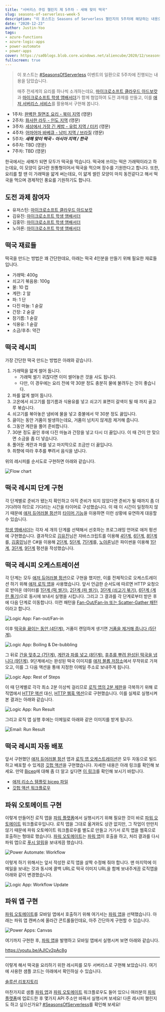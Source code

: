 ```yaml
---
title: "서버리스 쿠킹 챌린지 제 5주차 - 새해 맞이 떡국"
slug: seasons-of-serverless-week-5
description: "이 포스트는 Seasons of Serverless 챌린지의 5주차에 해당하는 내용으로, 애저 듀어러블 펑션, 애저 로직 앱, 파워 오토메이트, 파워 앱을 이용해 한국 전통 요리중 하나인 떡국을 만들어 봅니다."
date: "2020-12-23"
author: Justin-Yoo
tags:
- azure-functions
- azure-logic-apps
- power-automate
- power-apps
cover: https://sa0blogs.blob.core.windows.net/aliencube/2020/12/seasons-of-serverless-week-5-00.png
fullscreen: true
---
```


> 이 포스트는 [#SeasonsOfServerless][devto sos] 이벤트의 일환으로 5주차에 진행되는 내용을 담았습니다.
>
> 매주 전세계의 요리를 하나씩 소개하는데요, [마이크로소프트 클라우드 아드보캇][ms ca]과 [마이크로소프트 학생 앰배서더][ms lsa]가 함께 협업하여 도전 과제를 만들고, 이를 [애저 서버리스 서비스][az serverless]를 활용해서 구현해 봅니다.

* 1주차: [완벽한 칠면조 요리 - 북미 지역][devto sos week1] (영문)
* 2주차: [화사한 라두 - 인도 지역][devto sos week2] (영문)
* 3주차: [세상에서 가장 긴 케밥 - 유럽 지역 / 터키][devto sos week3] (영문)
* 4주차: [어마어마 바베큐 - 남미 지역 / 브라질][devto sos week4] (영문)
* 5주차: ***새해 맞이 떡국 - 아시아 지역 / 한국***
* 6주차: TBD (영문)
* 7주차: TBD (영문)

한국에서는 새해가 되면 모두가 떡국을 먹습니다. 떡국에 쓰이는 떡은 가래떡이라고 하는데요, 이 모양이 길다란 원통형이어서 떡국을 먹으며 장수를 기원한다고 합니다. 또한, 요리를 할 땐 이 가래떡을 얇게 써는데요, 이 얇게 썰린 모양이 마치 동전같다고 해서 떡국을 먹으며 경제적인 풍요를 기원하기도 합니다.


## 도전 과제 참여자 ##

* 유저스틴: [마이크로소프트 클라우드 아드보캇][author justin]
* 김유진: [마이크로소프트 학생 앰배서더][author youjin]
* 김홍민: [마이크로소프트 학생 앰배서더][author hongmin]
* 노아론: [마이크로소프트 학생 앰배서더][author aaron]


## 떡국 재료들 ##

떡국을 만드는 방법은 꽤 간단한데요, 아래는 떡국 4인분을 만들기 위해 필요한 재료들입니다.

* 가래떡: 400g
* 쇠고기 볶음용: 100g
* 물: 10 컵
* 계란: 2 알
* 파: 1 단
* 다진 마늘: 1 숟갈
* 간장: 2 숟갈
* 참기름: 1 숟갈
* 식용유: 1 숟갈
* 소금/후추: 약간


## 떡국 레시피 ##

가장 간단한 떡국 만드는 방법은 아래와 같습니다.

1. 가래떡을 얇게 썰어 둡니다.
   * 가래떡 썰기 귀찮다면 이미 썰어놓은 것을 사도 됩니다.
   * 다만, 이 경우에는 요리 전에 약 30분 정도 충분히 물에 불려두는 것이 좋습니다.
2. 파를 얇게 썰어 둡니다.
3. 고온에서 쇠고기를 참기름과 식용유를 넣고 쇠고기 표면이 갈색이 될 때 까지 골고루 볶습니다.
4. 쇠고기를 볶아놓은 냄비에 물을 넣고 중불에서 약 30분 정도 끓입니다.
5. 끓이는 동안 거품이 발생하는데요, 거품이 넘치지 않게끔 제거해 줍니다.
6. 그동안 계란을 풀어 준비합니다.
7. 30분 정도 끓인 후에 다진 마늘과 간장을 넣고 다시 더 끓입니다. 이 때 간이 안 맞으면 소금을 좀 더 넣습니다.
8. 풀어둔 계란과 파를 넣고 마지막으로 조금만 더 끓입니다.
9. 취향에 따라 후추를 뿌려서 음식을 냅니다.

위의 레시피를 순서도로 구현하면 아래와 같습니다.

![Flow chart][image-01]


## 떡국 레시피 단계 구현 ##

각 단계별로 준비가 됐는지 확인하고 아직 준비가 되지 않았다면 준비가 될 때까지 좀 더 기다려야 하므로 기다리는 시간을 타이머로 구성했습니다. 이 때 이 시간이 일정하지 않기 때문에 [애저 듀어러블 펑션][az func durable]의 [타이머 기능][az func durable timer]을 이용하면 이런 상황에 유연하게 대응할 수 있습니다.

[학생 앰배서더][ms lsa]는 각자 세 개의 단계를 선택해서 선호하는 프로그래밍 언어로 애저 펑션에 구현했습니다. 결과적으로 [김유진][author youjin]님은 자바스크립트를 이용해 [4단계][gh sos step4], [6단계][gh sos step6], [8단계][gh sos step8]를, [김홍민][author hongmin]님은 C#을 이용해 [2단계][gh sos step2], [5단계][gh sos step5], [7단계][gh sos step7]를, [노아론][author aaron]님은 파이썬을 이용해 [1단계][gh sos step1], [3단계][gh sos step3], [9단계][gh sos step9] 펑션을 작성했습니다.


## 떡국 레시피 오케스트레이션 ##

각 단계는 모두 [애저 듀어러블 펑션][az func durable]으로 구현을 했지만, 이를 전체적으로 오케스트레이션 하기 위해 [애저 로직 앱][az logapp]을 사용했습니다. 앞서 언급한 순서도에 따르면 HTTP 요청으로 받아온 데이터를 [1단계 (떡 썰기)][gh sos step1], [2단계 (파 썰기)][gh sos step2], [3단계 (쇠고기 볶기)][gh sos step3], [6단계 (계란 풀기)][gh sos step6]으로 동시에 보내서 실행을 시킵니다. 그리고 그 결과를 각 단계로부터 받은 후에 다음 단계로 이동합니다. 이런 패턴을 [Fan-Out/Fan-In 또는 Scatter-Gather 패턴][fanout fanin]이라고 합니다.

![Logic App: Fan-out/Fan-in][image-02]

이후 [떡국을 끓이는 동안 (4단계)][gh sos step4], 거품이 랜덤하게 생기면 [거품을 제거해 줍니다 (5단계)][gh sos step5].

![Logic App: Boiling & De-bubbling][image-03]

그 뒤로 [간을 맞추고 (7단계)][gh sos step7], [계란과 파를 넣고 (8단계)][gh sos step8], [후추를 뿌려 완성된 떡국을 냅니다 (9단계)][gh sos step9]. 9단계에서는 완성된 떡국 이미지를 [애저 블롭 저장소][az st blob]에서 무작위로 가져오고, 이를 그 다음 액션을 통애 지정한 이메일 주소로 보내주게 됩니다.

![Logic App: Rest of Steps][image-04]

이 때 단계별로 각각 최소 2분 이상씩 걸리므로 [로직 앱의 2분 제한][az logapp limit]을 극복하기 위해 로직앱에서 [HTTP 액션][az logapp http] 대신, [HTTP 웹훅 액션][az logapp webhook]으로 구현했습니다. 이를 실제로 실행시켜 본 결과는 아래와 같습니다.

![Logic App: Run Result][image-05]

그리고 로직 앱 실행 후에는 이메일로 아래와 같은 이미지를 받게 됩니다.

![Email: Run Result][image-06]


## 떡국 레시피 자동 배포 ##

앞서 구현했던 [애저 듀어러블 펑션][az func durable] 앱과 [로직 앱 오케스트레이션][az logapp]은 모두 자동으로 빌드하고 배포할 수 있게끔 [깃헙 액션][gh actions]을 구현했습니다. 자세한 내용은 아래 링크를 확인해 보세요. 만약 [Bicep][az bicep]에 대해 좀 더 알고 싶다면 [이 링크][post bicep]를 확인해 보시기 바랍니다.

* [애저 리소스 템플릿 bicep 파일][gh bicep]
* [깃헙 액션 워크플로우][gh workflow]


## 파워 오토메이트 구현 ##

이렇게 만들어진 로직 앱을 [파워 플랫폼][pw platform]에서 실행시키기 위해 필요한 것이 바로 [파워 오토메이트][pw automate] 워크플로우입니다. 로직 앱을 그대로 옮겨와도 상관 없지만, 그 작업이 만만치 않기 때문에 파워 오토메이트 워크플로우를 별도로 만들고 거기서 로직 앱을 웹훅으로 호출하는 형태로 했습니다. [파워 오토메이트][pw automate]는 [파워 앱][pw apps]이 호출을 하고, 처리 결과를 다시 파워 앱으로 [푸시 알림][pw apps push]을 보내게끔 했습니다.

![Power Automate: Workflow][image-07]

이렇게 하기 위해서는 앞서 작성한 로직 앱을 살짝 수정해 줘야 합니다. 맨 마지막에 이메일을 보내는 것과 동시에 콜백 URL로 떡국 이미지 URL을 함께 보내주게끔 로직앱을 아래와 같이 변경했습니다.

![Logic App: Workflow Update][image-08]


## 파워 앱 구현 ##

[파워 오토메이트][pw automate]를 모바일 앱에서 호출하기 위해 여기서는 [파워 앱][pw apps]을 선택했습니다. 아래는 파워 앱 캔버스에 올라간 콘트롤들인데요, 아주 간단하게 구현할 수 있습니다.

![Power Apps: Canvas][image-09]

여기까지 구현한 후, [파워 앱][pw apps]을 발행하고 모바일 앱에서 실행시켜 보면 아래와 같습니다.

https://youtu.be/AJlCv2pAc8g

---

이렇게 해서 떡국을 요리하기 위한 레시피를 모두 서버리스로 구현해 보았습니다. 여기에 사용한 샘플 코드는 아래에서 확인하실 수 있습니다.

[솔루션 리포지토리][gh sample]

마찬가지로 샘플 [파워 앱][pw apps]과 [파워 오토메이트][pw automate] 워크플로우도 들어 있으니 여러분의 [파워 플랫폼][pw platform]에 업로드한 후 몇가지 API 주소만 바꿔서 실행시켜 보세요! 다른 레시피 챌린지도 하고 싶으신가요? [#SeasonsOfServerless][devto sos]를 확인해 보세요!


[image-01]: https://raw.githubusercontent.com/justinyoo/Seasons-of-Serverless/solution/solutions/2020-12-21/flowchart.png
[image-02]: https://sa0blogs.blob.core.windows.net/aliencube/2020/12/seasons-of-serverless-week-5-02.png
[image-03]: https://sa0blogs.blob.core.windows.net/aliencube/2020/12/seasons-of-serverless-week-5-03.png
[image-04]: https://sa0blogs.blob.core.windows.net/aliencube/2020/12/seasons-of-serverless-week-5-04.png
[image-05]: https://sa0blogs.blob.core.windows.net/aliencube/2020/12/seasons-of-serverless-week-5-05.png
[image-06]: https://sa0blogs.blob.core.windows.net/aliencube/2020/12/seasons-of-serverless-week-5-06.jpg
[image-07]: https://sa0blogs.blob.core.windows.net/aliencube/2020/12/seasons-of-serverless-week-5-07.png
[image-08]: https://sa0blogs.blob.core.windows.net/aliencube/2020/12/seasons-of-serverless-week-5-08.png
[image-09]: https://sa0blogs.blob.core.windows.net/aliencube/2020/12/seasons-of-serverless-week-5-09.png

[devto sos]: https://dev.to/azure/azure-advocates-seasons-of-serverless-join-our-virtual-festive-potluck-53m6
[devto sos week1]: https://dev.to/azure/seasonsofserverless-solution-1-developing-the-perfect-holiday-turkey-2p3f
[devto sos week2]: https://dev.to/azure/seasonsofserverless-solution-2-developing-lovely-ladoos-3ggh
[devto sos week3]: https://dev.to/azure/week-3
[devto sos week4]: https://dev.to/azure/week-4
[devto sos week6]: https://dev.to/azure/week-6
[devto sos week7]: https://dev.to/azure/week-7

[post bicep]: /tag/bicep/

[author justin]: https://twitter.com/justinchronicle
[author youjin]: https://github.com/u0jin
[author hongmin]: https://github.com/hongman
[author aaron]: https://www.linkedin.com/in/aaronroh/

[gh sample]: https://github.com/justinyoo/Seasons-of-Serverless
[gh actions]: https://docs.github.com/en/free-pro-team@latest/actions
[gh bicep]: https://github.com/justinyoo/Seasons-of-Serverless/blob/solution/solutions/2020-12-21/Resources/azuredeploy.bicep
[gh workflow]: https://github.com/justinyoo/Seasons-of-Serverless/blob/solution/.github/workflows/main.yaml

[gh sos step1]: https://github.com/justinyoo/Seasons-of-Serverless/tree/solution/solutions/2020-12-21/Step-1
[gh sos step2]: https://github.com/justinyoo/Seasons-of-Serverless/tree/solution/solutions/2020-12-21/Step-2
[gh sos step3]: https://github.com/justinyoo/Seasons-of-Serverless/tree/solution/solutions/2020-12-21/Step-3
[gh sos step4]: https://github.com/justinyoo/Seasons-of-Serverless/tree/solution/solutions/2020-12-21/Step-4
[gh sos step5]: https://github.com/justinyoo/Seasons-of-Serverless/tree/solution/solutions/2020-12-21/Step-5
[gh sos step6]: https://github.com/justinyoo/Seasons-of-Serverless/tree/solution/solutions/2020-12-21/Step-6
[gh sos step7]: https://github.com/justinyoo/Seasons-of-Serverless/tree/solution/solutions/2020-12-21/Step-7
[gh sos step8]: https://github.com/justinyoo/Seasons-of-Serverless/tree/solution/solutions/2020-12-21/Step-8
[gh sos step9]: https://github.com/justinyoo/Seasons-of-Serverless/tree/solution/solutions/2020-12-21/Step-9

[ms ca]: https://developer.microsoft.com/ko-kr/advocates/?WT.mc_id=academic-10291-cxa
[ms lsa]: https://studentambassadors.microsoft.com/ko-KR/?WT.mc_id=academic-10291-cxa

[az bicep]: https://github.com/azure/bicep

[az serverless]: https://azure.microsoft.com/ko-kr/solutions/serverless/?WT.mc_id=academic-10291-cxa
[az st blob]: https://docs.microsoft.com/ko-kr/azure/storage/blobs/storage-blobs-introduction?WT.mc_id=academic-10291-cxa

[az func]: https://docs.microsoft.com/ko-kr/azure/azure-functions/functions-overview?WT.mc_id=academic-10291-cxa
[az func durable]: https://docs.microsoft.com/ko-kr/azure/azure-functions/durable/durable-functions-overview?WT.mc_id=academic-10291-cxa
[az func durable timer]: https://docs.microsoft.com/ko-kr/azure/azure-functions/durable/durable-functions-timers?WT.mc_id=academic-10291-cxa

[az logapp]: https://docs.microsoft.com/ko-kr/azure/logic-apps/logic-apps-overview?WT.mc_id=academic-10291-cxa
[az logapp limit]: https://docs.microsoft.com/ko-kr/azure/logic-apps/logic-apps-limits-and-config?WT.mc_id=academic-10291-cxa#http-limits
[az logapp http]: https://docs.microsoft.com/ko-kr/azure/logic-apps/logic-apps-workflow-actions-triggers?WT.mc_id=academic-10291-cxa#http-action
[az logapp webhook]: https://docs.microsoft.com/ko-kr/azure/logic-apps/logic-apps-workflow-actions-triggers?WT.mc_id=academic-10291-cxa#webhooks-and-subscriptions

[pw platform]: https://powerplatform.microsoft.com/ko-kr/?WT.mc_id=academic-10291-cxa
[pw automate]: https://flow.microsoft.com/ko-kr/?WT.mc_id=academic-10291-cxa
[pw apps]: https://powerapps.microsoft.com/ko-kr/?WT.mc_id=academic-10291-cxa
[pw apps push]: https://docs.microsoft.com/ko-kr/connectors/powerappsnotification/?WT.mc_id=academic-10291-cxa

[fanout fanin]: https://www.enterpriseintegrationpatterns.com/patterns/messaging/BroadcastAggregate.html
